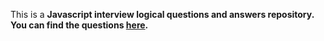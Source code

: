 This is a <b>Javascript interview logical questions and answers <b> repository.
You can find the questions <a href="">here</a>.
